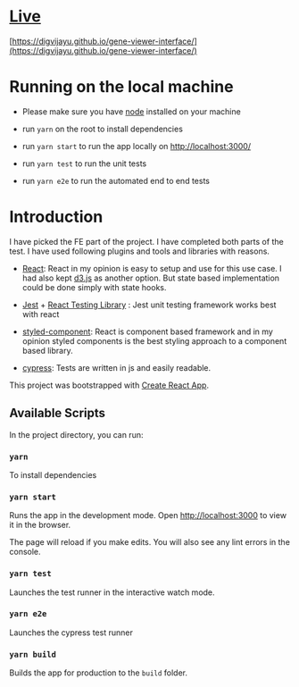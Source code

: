 # [Live](https://digvijayu.github.io/gene-viewer-interface/)

[https://digvijayu.github.io/gene-viewer-interface/](https://digvijayu.github.io/gene-viewer-interface/)

# Running on the local machine

- Please make sure you have [node](https://nodejs.org/en/download/) installed on your machine

- run `yarn` on the root to install dependencies

- run `yarn start` to run the app locally on [http://localhost:3000/](http://localhost:3000/)

- run `yarn test` to run the unit tests

- run `yarn e2e` to run the automated end to end tests

# Introduction

I have picked the FE part of the project. I have completed both parts of the test.
I have used following plugins and tools and libraries with reasons.

- [React](https://reactjs.org/): React in my opinion is easy to setup and use for this use case. I had also kept [d3.js](https://d3js.org/) as another option. But state based implementation could be done simply with state hooks.

- [Jest](https://jestjs.io/) + [React Testing Library](https://testing-library.com/docs/react-testing-library/intro/) : Jest unit testing framework works best with react

- [styled-component](https://styled-components.com/): React is component based framework and in my opinion styled components is the best styling approach to a component based library.

- [cypress](https://www.cypress.io/): Tests are written in js and easily readable.

This project was bootstrapped with [Create React App](https://github.com/facebook/create-react-app).

## Available Scripts

In the project directory, you can run:

### `yarn`

To install dependencies

### `yarn start`

Runs the app in the development mode.
Open [http://localhost:3000](http://localhost:3000) to view it in the browser.

The page will reload if you make edits.
You will also see any lint errors in the console.

### `yarn test`

Launches the test runner in the interactive watch mode.

### `yarn e2e`

Launches the cypress test runner

### `yarn build`

Builds the app for production to the `build` folder.
